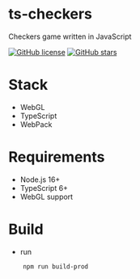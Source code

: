 # ts-checkers
Checkers game written in JavaScript

[![GitHub license](https://img.shields.io/github/license/c0de4un/ts-checkers)](https://github.com/c0de4un/ts-checkers/blob/main/LICENSE)
[![GitHub stars](https://img.shields.io/github/stars/c0de4un/ts-checkers)](https://github.com/c0de4un/ts-checkers/stargazers)

# Stack
* WebGL
* TypeScript
* WebPack

# Requirements
* Node.js 16+
* TypeScript 6+
* WebGL support

# Build
* run
```bash
    npm run build-prod
```
